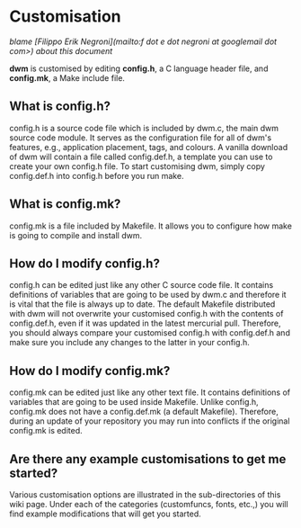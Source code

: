 Customisation
=============

*blame [Filippo Erik Negroni](mailto:f dot e dot negroni at googlemail dot com>) about this document*

**dwm** is customised by editing **config.h**, a C language header file, and **config.mk**, a Make include file.

What is **config.h**?
---------------------

config.h is a source code file which is included by dwm.c, the main dwm source code module.
It serves as the configuration file for all of dwm's features, e.g., application placement, tags, and colours.
A vanilla download of dwm will contain a file called config.def.h, a template you can use to create your own config.h file.
To start customising dwm, simply copy config.def.h into config.h before you run make.

What is **config.mk**?
----------------------

config.mk is a file included by Makefile.  It allows you to configure how make is going to compile and install dwm. 

How do I modify **config.h**?
-----------------------------

config.h can be edited just like any other C source code file.
It contains definitions of variables that are going to be used by dwm.c and therefore it is vital that the file is always up to date.
The default Makefile distributed with dwm will not overwrite your customised config.h with the contents of config.def.h, even if it was updated in the latest mercurial pull.
Therefore, you should always compare your customised config.h with config.def.h and make sure you include any changes to the latter in your config.h.

How do I modify **config.mk**?
------------------------------

config.mk can be edited just like any other text file.
It contains definitions of variables that are going to be used inside Makefile.
Unlike config.h, config.mk does not have a config.def.mk (a default Makefile).
Therefore, during an update of your repository you may run into conflicts if the original config.mk is edited.

Are there any example customisations to get me started?
-------------------------------------------------------

Various customisation options are illustrated in the sub-directories of this wiki page. Under each of the categories (customfuncs, fonts, etc.,) you will find example modifications that will get you started.
